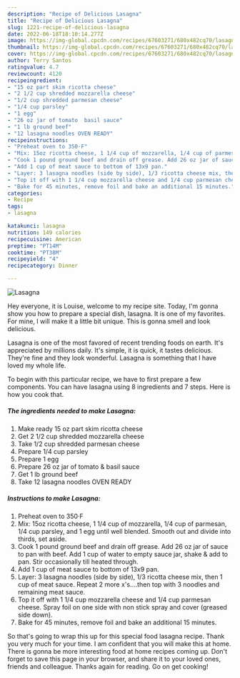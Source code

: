 ```yaml
---
description: "Recipe of Delicious Lasagna"
title: "Recipe of Delicious Lasagna"
slug: 1221-recipe-of-delicious-lasagna
date: 2022-06-18T18:10:14.277Z
image: https://img-global.cpcdn.com/recipes/67603271/680x482cq70/lasagna-recipe-main-photo.jpg
thumbnail: https://img-global.cpcdn.com/recipes/67603271/680x482cq70/lasagna-recipe-main-photo.jpg
cover: https://img-global.cpcdn.com/recipes/67603271/680x482cq70/lasagna-recipe-main-photo.jpg
author: Terry Santos
ratingvalue: 4.7
reviewcount: 4120
recipeingredient:
- "15 oz part skim ricotta cheese"
- "2 1/2 cup shredded mozzarella cheese"
- "1/2 cup shredded parmesan cheese"
- "1/4 cup parsley"
- "1 egg"
- "26 oz jar of tomato  basil sauce"
- "1 lb ground beef"
- "12 lasagna noodles OVEN READY"
recipeinstructions:
- "Preheat oven to 350·F"
- "Mix: 15oz ricotta cheese, 1 1/4 cup of mozzarella, 1/4 cup of parmesan, 1/4 cup parsley, and 1 egg until well blended. Smooth out and divide into thirds, set aside."
- "Cook 1 pound ground beef and drain off grease. Add 26 oz jar of sauce to pan with beef. Add 1 cup of water to empty sauce jar, shake &amp; add to pan. Stir occasionally till heated through."
- "Add 1 cup of meat sauce to bottom of 13x9 pan."
- "Layer: 3 lasagna noodles (side by side), 1/3 ricotta cheese mix, then 1 cup of meat sauce. Repeat 2 more x&#39;s....then top with 3 noodles and remaining meat sauce."
- "Top it off with 1 1/4 cup mozzarella cheese and 1/4 cup parmesan cheese. Spray foil on one side with non stick spray and cover (greased side down)."
- "Bake for 45 minutes, remove foil and bake an additional 15 minutes."
categories:
- Recipe
tags:
- lasagna

katakunci: lasagna 
nutrition: 149 calories
recipecuisine: American
preptime: "PT14M"
cooktime: "PT38M"
recipeyield: "4"
recipecategory: Dinner

---
```



![Lasagna](https://img-global.cpcdn.com/recipes/67603271/680x482cq70/lasagna-recipe-main-photo.jpg)

Hey everyone, it is Louise, welcome to my recipe site. Today, I'm gonna show you how to prepare a special dish, lasagna. It is one of my favorites. For mine, I will make it a little bit unique. This is gonna smell and look delicious.

Lasagna is one of the most favored of recent trending foods on earth. It's appreciated by millions daily. It's simple, it is quick, it tastes delicious. They're fine and they look wonderful. Lasagna is something that I have loved my whole life.




To begin with this particular recipe, we have to first prepare a few components. You can have lasagna using 8 ingredients and 7 steps. Here is how you cook that.

<!--inarticleads1-->

##### The ingredients needed to make Lasagna:

1. Make ready 15 oz part skim ricotta cheese
1. Get 2 1/2 cup shredded mozzarella cheese
1. Take 1/2 cup shredded parmesan cheese
1. Prepare 1/4 cup parsley
1. Prepare 1 egg
1. Prepare 26 oz jar of tomato &amp; basil sauce
1. Get 1 lb ground beef
1. Take 12 lasagna noodles OVEN READY




<!--inarticleads2-->

##### Instructions to make Lasagna:

1. Preheat oven to 350·F
1. Mix: 15oz ricotta cheese, 1 1/4 cup of mozzarella, 1/4 cup of parmesan, 1/4 cup parsley, and 1 egg until well blended. Smooth out and divide into thirds, set aside.
1. Cook 1 pound ground beef and drain off grease. Add 26 oz jar of sauce to pan with beef. Add 1 cup of water to empty sauce jar, shake &amp; add to pan. Stir occasionally till heated through.
1. Add 1 cup of meat sauce to bottom of 13x9 pan.
1. Layer: 3 lasagna noodles (side by side), 1/3 ricotta cheese mix, then 1 cup of meat sauce. Repeat 2 more x&#39;s....then top with 3 noodles and remaining meat sauce.
1. Top it off with 1 1/4 cup mozzarella cheese and 1/4 cup parmesan cheese. Spray foil on one side with non stick spray and cover (greased side down).
1. Bake for 45 minutes, remove foil and bake an additional 15 minutes.




So that's going to wrap this up for this special food lasagna recipe. Thank you very much for your time. I am confident that you will make this at home. There is gonna be more interesting food at home recipes coming up. Don't forget to save this page in your browser, and share it to your loved ones, friends and colleague. Thanks again for reading. Go on get cooking!
